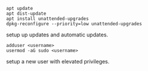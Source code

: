 ```
apt update
apt dist-update
apt install unattended-upgrades
dpkg-reconfigure --priority=low unattended-upgrades
```
setup up updates and automatic updates.
```
adduser <username>
usermod -aG sudo <username>
```
setup a new user with elevated privileges.